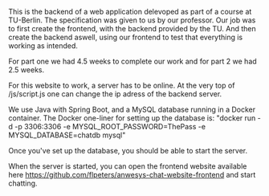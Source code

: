 This is the backend of a web application delevoped as part of a course at TU-Berlin.
The specification was given to us by our professor. Our job was to first create the frontend, with the backend provided by the TU. And then create the backend aswell, using our frontend to test that everything is working as intended.

For part one we had 4.5 weeks to complete our work and for part 2 we had 2.5 weeks.

For this website to work, a server has to be online. At the very top of /js/script.js one can change the ip adress of the backend server.

We use Java with Spring Boot, and a MySQL database running in a Docker container.
The Docker one-liner for setting up the database is:
"docker run -d -p 3306:3306 -e MYSQL_ROOT_PASSWORD=ThePass -e MYSQL_DATABASE=chatdb mysql"

Once you've set up the database, you should be able to start the server.

When the server is started, you can open the frontend website available  here https://github.com/flpeters/anwesys-chat-website-frontend and start chatting.